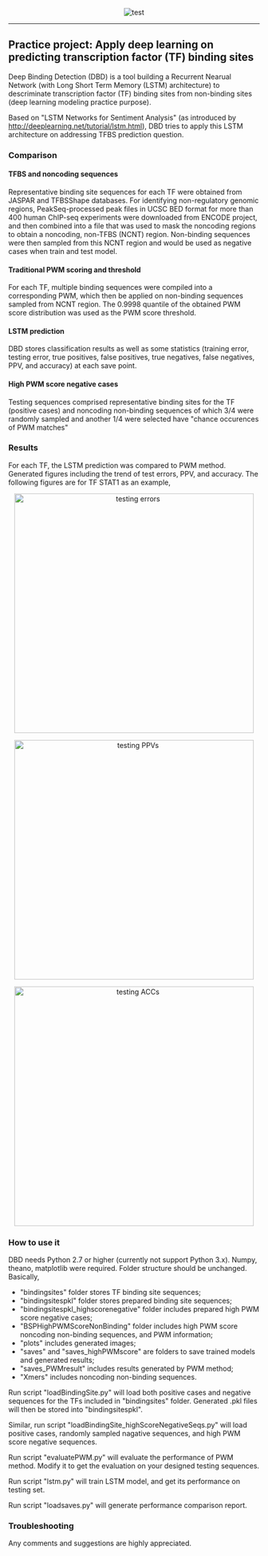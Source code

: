 <p align="center">
  <img src ="https://github.com/yangyangjuanjuan/DeepBindingDetection/blob/master/plots/DeepBindingDetection.png" alt="test"/>
</p>

  
------

Practice project: Apply deep learning on predicting transcription factor (TF) binding sites
------

Deep Binding Detection (DBD) is a tool building a Recurrent Nearual Network (with Long Short Term Memory (LSTM) architecture) to descriminate transcription factor (TF) binding sites from non-binding sites (deep learning modeling practice purpose). 

Based on "LSTM Networks for Sentiment Analysis" (as introduced by http://deeplearning.net/tutorial/lstm.html), DBD tries to apply this LSTM  architecture on addressing TFBS prediction question. 

### Comparison

#### TFBS and noncoding sequences
Representative binding site sequences for each TF were obtained from JASPAR and TFBSShape databases. For identifying non-regulatory genomic regions, PeakSeq-processed peak files in UCSC BED format for more than 400 human ChIP-seq experiments were downloaded from ENCODE project, and then combined into a file that was used to mask the noncoding regions to obtain a noncoding, non-TFBS (NCNT) region. Non-binding sequences were then sampled from this NCNT region and would be used as negative cases when train and test model.

#### Traditional PWM scoring and threshold
For each TF, multiple binding sequences were compiled into a corresponding PWM, which then be applied on non-binding sequences sampled from NCNT region. The 0.9998 quantile of the obtained PWM score distribution was used as the PWM score threshold.

#### LSTM prediction
DBD stores classification results as well as some statistics (training error, testing error, true positives, false positives, true negatives, false negatives, PPV, and accuracy) at each save point.  

#### High PWM score negative cases
Testing sequences comprised representative binding sites for the TF (positive cases) and noncoding non-binding sequences of which 3/4 were randomly sampled and another 1/4 were selected have "chance occurences of PWM matches"

### Results
For each TF, the LSTM prediction was compared to PWM method. Generated figures including the trend of test errors, PPV, and accuracy. The following figures are for TF STAT1 as an example,

<p align="center">
  <img src ="https://github.com/yangyangjuanjuan/DeepBindingDetection/blob/master/plots/STAT1_err.png" alt="testing errors" width="480"/>
</p>

<p align="center">
  <img src ="https://github.com/yangyangjuanjuan/DeepBindingDetection/blob/master/plots/STAT1_PPV.png" alt="testing PPVs" width="480"/>
</p>

<p align="center">
  <img src ="https://github.com/yangyangjuanjuan/DeepBindingDetection/blob/master/plots/STAT1_ACC.png" alt="testing ACCs" width="480"/>
</p>

### How to use it
DBD needs Python 2.7 or higher (currently not support Python 3.x). Numpy, theano, matplotlib were required. Folder structure should be unchanged. Basically,
  * "bindingsites" folder stores TF binding site sequences;
  * "bindingsitespkl" folder stores prepared binding site sequences;
  * "bindingsitespkl_highscorenegative" folder includes prepared high PWM score negative cases;
  * "BSPHighPWMScoreNonBinding" folder includes high PWM score noncoding non-binding sequences, and PWM information;
  * "plots" includes generated images;
  * "saves" and "saves_highPWMscore" are folders to save trained models and generated results;
  * "saves_PWMresult" includes results generated by PWM method;
  * "Xmers" includes noncoding non-binding sequences.

Run script "loadBindingSite.py" will load both positive cases and negative sequences for the TFs included in "bindingsites" folder. Generated .pkl files will then be stored into "bindingsitespkl".

Similar, run script "loadBindingSite_highScoreNegativeSeqs.py" will load positive cases, randomly sampled nagative sequences, and high PWM score negative sequences. 

Run script "evaluatePWM.py" will evaluate the performance of PWM method. Modify it to get the evaluation on your designed testing sequences.

Run script "lstm.py" will train LSTM model, and get its performance on testing set. 

Run script "loadsaves.py" will generate performance comparison report.

### Troubleshooting
Any comments and suggestions are highly appreciated.

